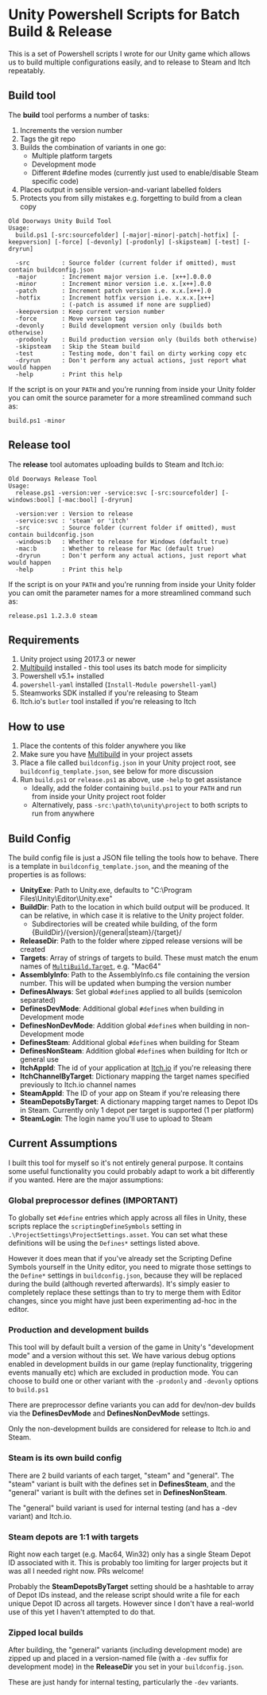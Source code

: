 # Unity Powershell Scripts for Batch Build & Release

This is a set of Powershell scripts I wrote for our Unity game which allows us
to build multiple configurations easily, and to release to Steam and Itch
repeatably.

## Build tool

The **build** tool performs a number of tasks:

1. Increments the version number
2. Tags the git repo
3. Builds the combination of variants in one go:
   * Multiple platform targets
   * Development mode
   * Different #define modes (currently just used to enable/disable Steam specific code)
4. Places output in sensible version-and-variant labelled folders
5. Protects you from silly mistakes e.g. forgetting to build from a clean copy

```
Old Doorways Unity Build Tool
Usage:
  build.ps1 [-src:sourcefolder] [-major|-minor|-patch|-hotfix] [-keepversion] [-force] [-devonly] [-prodonly] [-skipsteam] [-test] [-dryrun]

  -src         : Source folder (current folder if omitted), must contain buildconfig.json
  -major       : Increment major version i.e. [x++].0.0.0
  -minor       : Increment minor version i.e. x.[x++].0.0
  -patch       : Increment patch version i.e. x.x.[x++].0
  -hotfix      : Increment hotfix version i.e. x.x.x.[x++]
               : (-patch is assumed if none are supplied)
  -keepversion : Keep current version number
  -force       : Move version tag
  -devonly     : Build development version only (builds both otherwise)
  -prodonly    : Build production version only (builds both otherwise)
  -skipsteam   : Skip the Steam build
  -test        : Testing mode, don't fail on dirty working copy etc
  -dryrun      : Don't perform any actual actions, just report what would happen
  -help        : Print this help
```

If the script is on your `PATH` and you're running from inside your Unity folder
you can omit the source parameter for a more streamlined command such as:

```
build.ps1 -minor
```

## Release tool

The **release** tool automates uploading builds to Steam and Itch.io:

```
Old Doorways Release Tool
Usage:
  release.ps1 -version:ver -service:svc [-src:sourcefolder] [-windows:bool] [-mac:bool] [-dryrun]

  -version:ver : Version to release
  -service:svc : 'steam' or 'itch'
  -src         : Source folder (current folder if omitted), must contain buildconfig.json
  -windows:b   : Whether to release for Windows (default true)
  -mac:b       : Whether to release for Mac (default true)
  -dryrun      : Don't perform any actual actions, just report what would happen
  -help        : Print this help
```

If the script is on your `PATH` and you're running from inside your Unity folder
you can omit the parameter names for a more streamlined command such as:

```
release.ps1 1.2.3.0 steam
```

## Requirements

1. Unity project using 2017.3 or newer
2. [Multibuild](https://github.com/sinbad/UnityMultiBuild) installed - this tool
   uses its batch mode for simplicity
3. Powershell v5.1+ installed
4. `powershell-yaml` installed (`Install-Module powershell-yaml`)
5. Steamworks SDK installed if you're releasing to Steam
6. Itch.io's `butler` tool installed if you're releasing to Itch

## How to use

1. Place the contents of this folder anywhere you like
2. Make sure you have [Multibuild](https://github.com/sinbad/UnityMultiBuild) in
   your project assets
3. Place a file called `buildconfig.json` in your Unity project root, see `buildconfig_template.json`, see below for more discussion
4. Run `build.ps1` or `release.ps1` as above, use `-help` to get assistance
    * Ideally, add the folder containing `build.ps1` to your `PATH` and run from inside your Unity project root folder
    * Alternatively, pass `-src:\path\to\unity\project` to both scripts to run from anywhere


## Build Config

The build config file is just a JSON file telling the tools how to behave. There
is a template in `buildconfig_template.json`, and the meaning of the properties
is as follows:

* **UnityExe**: Path to Unity.exe, defaults to "C:\Program Files\Unity\Editor\Unity.exe"
* **BuildDir**: Path to the location in which build output will be produced.
  It can be relative, in which case it is relative to the Unity project folder.
  * Subdirectories will be created while building, of the form {BuildDir}/{version}/{general|steam}/{target}/
* **ReleaseDir**: Path to the folder where zipped release versions will be created
* **Targets**: Array of strings of targets to build. These must match the enum names of [`MultiBuild.Target`](https://github.com/sinbad/UnityMultiBuild/blob/866b2bb2d2d816e6244b7df5f33335df425f1802/Assets/MultiBuild/Editor/Settings.cs#L9), e.g. "Mac64"
* **AssemblyInfo**: Path to the AssemblyInfo.cs file containing the version number.
  This will be updated when bumping the version number
* **DefinesAlways**: Set global `#define`s applied to all builds (semicolon separated)
* **DefinesDevMode**:  Additional global `#define`s when building in Development mode
* **DefinesNonDevMode**: Addition global `#define`s when building in non-Development mode
* **DefinesSteam**:  Additional global `#define`s when building for Steam
* **DefinesNonSteam**: Addition global `#define`s when building for Itch or general use
* **ItchAppId**: The id of your application at [Itch.io](https://itch.io) if you're releasing there
* **ItchChannelByTarget**: Dictionary mapping the target names specified previously to Itch.io channel names
* **SteamAppId**: The ID of your app on Steam if you're releasing there
* **SteamDepotsByTarget**: A dictionary mapping target names to Depot IDs in Steam.
  Currently only 1 depot per target is supported (1 per platform)
* **SteamLogin**: The login name you'll use to upload to Steam

## Current Assumptions

I built this tool for myself so it's not entirely general purpose. It contains
some useful functionality you could probably adapt to work a bit differently if
you wanted. Here are the major assumptions:

### Global preprocessor defines (IMPORTANT)

To globally set `#define` entries which apply across all files in Unity, these
scripts replace the `scriptingDefineSymbols` setting in
`.\ProjectSettings\ProjectSettings.asset`. You can set what these definitions will
be using the `Defines*` settings listed above.

However it does mean that if you've already set the Scripting Define Symbols
yourself in the Unity editor, you need to migrate those settings to the
`Define*` settings in `buildconfig.json`, because they will be replaced during
the build (although reverted afterwards). It's simply easier to completely
replace these settings than to try to merge them with Editor changes, since you
might have just been experimenting ad-hoc in the editor.

### Production and development builds

This tool will by default built a version of the game in Unity's "development mode"
and a version without this set. We have various debug options enabled in development
builds in our game (replay functionality, triggering events manually etc) which
are excluded in production mode. You can choose to build one or other variant
with the `-prodonly` and `-devonly` options to `build.ps1`

There are preprocessor define variants you can add for dev/non-dev builds via
the **DefinesDevMode** and **DefinesNonDevMode** settings.

Only the non-development builds are considered for release to Itch.io and Steam.

### Steam is its own build config

There are 2 build variants of each target, "steam" and "general". The "steam"
variant is built with the defines set in **DefinesSteam**, and the "general" variant is
built with the defines set in **DefinesNonSteam**.

The "general" build variant is used for internal testing (and has a -dev variant)
and Itch.io.

### Steam depots are 1:1 with targets

Right now each target (e.g. Mac64, Win32) only has a single Steam Depot ID
associated with it. This is probably too limiting for larger projects but it
was all I needed right now. PRs welcome!

Probably the **SteamDepotsByTarget** setting should be a hashtable to array of
Depot IDs instead, and the release script should write a file for each unique
Depot ID across all targets. However since I don't have a real-world use of this
yet I haven't attempted to do that.

### Zipped local builds

After building, the "general" variants (including development mode) are zipped
up and placed in a version-named file (with a `-dev` suffix for development mode)
in the **ReleaseDir** you set in your `buildconfig.json`.

These are just handy for internal testing, particularly the `-dev` variants.






